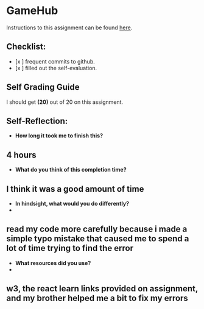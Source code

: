 GameHub
===================================

Instructions to this assignment can be found [here](https://it3049c.github.io/assignments/gamehub/).

## Checklist:
- [x ] frequent commits to github.
- [x ] filled out the self-evaluation.

## Self Grading Guide
<!--- Update the following line with your self-grade --->
<!--- Check the Rubric on Canvas for a guideline --->

I should get **(20)** out of 20 on this assignment.

## Self-Reflection:
- **How long it took me to finish this?**
<!-- Answer below this line -->
4 hours
-

- **What do you think of this completion time?**
<!-- Answer below this line -->
I think it was a good amount of time
- 

- **In hindsight, what would you do differently?**
- <!-- Answer below this line -->
read my code more carefully because i made a simple typo mistake that caused me to spend a lot of time trying to find the error
- 

- **What resources did you use?**
- <!-- Answer below this line -->
w3, the react learn links provided on assignment, and my brother helped me a bit to fix my errors
- 